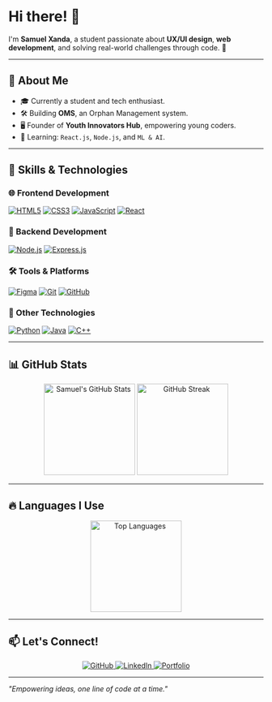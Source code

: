 # Hi there! 👋

I'm **Samuel Xanda**, a student passionate about **UX/UI design**, **web development**, and solving real-world challenges through code. 🚀

---

## 🌟 About Me
- 🎓 Currently a student and tech enthusiast.
- 🛠️ Building **OMS**, an Orphan Management system.
- 🖥️ Founder of **Youth Innovators Hub**, empowering young coders.
- 🌱 Learning: `React.js`, `Node.js`, and `ML & AI`.

---

## 🚀 Skills & Technologies

### 🌐 Frontend Development
[![HTML5](https://img.shields.io/badge/-HTML5-E34F26?logo=html5&logoColor=white)](#)
[![CSS3](https://img.shields.io/badge/-CSS3-1572B6?logo=css3&logoColor=white)](#)
[![JavaScript](https://img.shields.io/badge/-JavaScript-F7DF1E?logo=javascript&logoColor=black)](#)
[![React](https://img.shields.io/badge/-React-61DAFB?logo=react&logoColor=black)](#)

### 🔧 Backend Development
[![Node.js](https://img.shields.io/badge/-Node.js-339933?logo=node.js&logoColor=white)](#)
[![Express.js](https://img.shields.io/badge/-Express.js-000000?logo=express&logoColor=white)](#)

### 🛠️ Tools & Platforms
[![Figma](https://img.shields.io/badge/-Figma-F24E1E?logo=figma&logoColor=white)](#)
[![Git](https://img.shields.io/badge/-Git-F05032?logo=git&logoColor=white)](#)
[![GitHub](https://img.shields.io/badge/-GitHub-181717?logo=github&logoColor=white)](#)

### 📱 Other Technologies
[![Python](https://img.shields.io/badge/-Python-3776AB?logo=python&logoColor=white)](#)
[![Java](https://img.shields.io/badge/-Java-007396?logo=java&logoColor=white)](#)
[![C++](https://img.shields.io/badge/-C++-00599C?logo=cplusplus&logoColor=white)](#)

---

## 📊 GitHub Stats
<div align="center">
  <img src="https://github-readme-stats.vercel.app/api?username=SamuelXanda&show_icons=true&theme=radical" alt="Samuel's GitHub Stats" height="180px"/>
  <img src="https://github-readme-streak-stats.herokuapp.com?user=SamuelXanda&theme=radical" alt="GitHub Streak" height="180px"/>
</div>

---

## 🔥 Languages I Use
<div align="center">
  <img src="https://github-readme-stats.vercel.app/api/top-langs/?username=SamuelXanda&layout=compact&theme=radical" alt="Top Languages" height="180px"/>
</div>

---

## 📫 Let's Connect!

<div align="center">
  <a href="https://github.com/SamuelXanda">
    <img src="https://img.shields.io/badge/GitHub-181717?logo=github&logoColor=white" alt="GitHub" />
  </a>
  <a href="https://www.linkedin.com/in/samuel-xanda-88523a283">
    <img src="https://img.shields.io/badge/LinkedIn-0077B5?logo=linkedin&logoColor=white" alt="LinkedIn" />
  </a>
  <a href="#">
    <img src="https://img.shields.io/badge/Portfolio-000000?logo=firefox&logoColor=white" alt="Portfolio" />
  </a>
</div>

---

_"Empowering ideas, one line of code at a time."_
